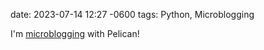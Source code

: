 date: 2023-07-14 12:27 -0600
tags: Python, Microblogging

I'm [microblogging](https://blog.minchin.ca/2023/07/microblogging-110.html)
with Pelican!
